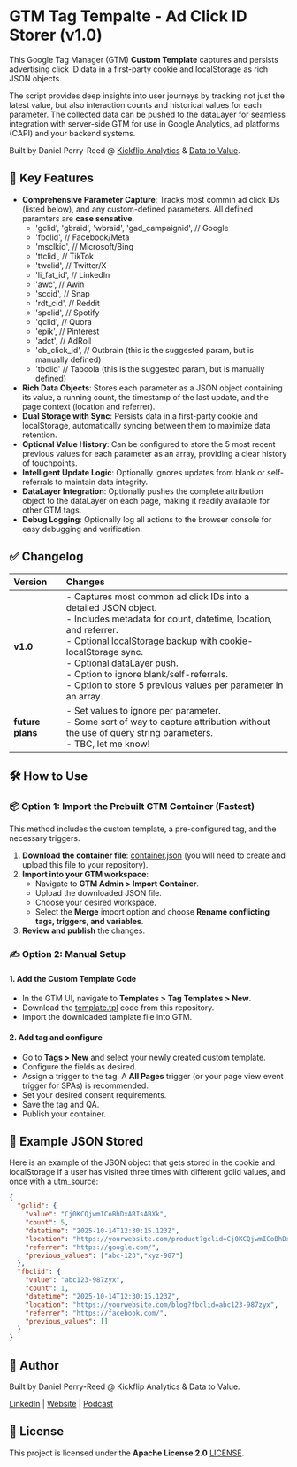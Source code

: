 # **GTM Tag Tempalte - Ad Click ID Storer (v1.0)**

This Google Tag Manager (GTM) **Custom Template** captures and persists advertising click ID data in a first-party cookie and localStorage as rich JSON objects.

The script provides deep insights into user journeys by tracking not just the latest value, but also interaction counts and historical values for each parameter. The collected data can be pushed to the dataLayer for seamless integration with server-side GTM for use in Google Analytics, ad platforms (CAPI) and your backend systems.

Built by Daniel Perry-Reed @ [Kickflip Analytics](https://kickflipanalytics.com/?utm_medium=github&utm_source=gtm-ad-click-id-storer) & [Data to Value](https://datatovalue.com/).

## **🚀 Key Features**

* **Comprehensive Parameter Capture**: Tracks most commin ad click IDs (listed below), and any custom-defined parameters. All defined paramters are **case sensative**.
  * 'gclid', 'gbraid', 'wbraid', 'gad_campaignid', // Google
  * 'fbclid', // Facebook/Meta
  * 'msclkid', // Microsoft/Bing
  * 'ttclid', // TikTok
  * 'twclid', // Twitter/X
  * 'li_fat_id', // LinkedIn
  * 'awc', // Awin
  * 'sccid', // Snap
  * 'rdt_cid', // Reddit
  * 'spclid', // Spotify
  * 'qclid', // Quora
  * 'epik', // Pinterest
  * 'adct', // AdRoll
  * 'ob_click_id', // Outbrain (this is the suggested param, but is manually defined)
  * 'tbclid' // Taboola (this is the suggested param, but is manually defined)
* **Rich Data Objects**: Stores each parameter as a JSON object containing its value, a running count, the timestamp of the last update, and the page context (location and referrer).
* **Dual Storage with Sync**: Persists data in a first-party cookie and localStorage, automatically syncing between them to maximize data retention.
* **Optional Value History**: Can be configured to store the 5 most recent previous values for each parameter as an array, providing a clear history of touchpoints.
* **Intelligent Update Logic**: Optionally ignores updates from blank or self-referrals to maintain data integrity.
* **DataLayer Integration**: Optionally pushes the complete attribution object to the dataLayer on each page, making it readily available for other GTM tags.
* **Debug Logging**: Optionally log all actions to the browser console for easy debugging and verification.

## **✅ Changelog**

| Version | Changes |
| :---- | :---- |
| **v1.0** | - Captures most common ad click IDs into a detailed JSON object. <br>- Includes metadata for count, datetime, location, and referrer. <br>- Optional localStorage backup with cookie-localStorage sync. <br>- Optional dataLayer push. <br>- Option to ignore blank/self-referrals. <br>- Option to store 5 previous values per parameter in an array. |
| **future plans** | - Set values to ignore per parameter. <br>- Some sort of way to capture attribution without the use of query string parameters. <br>- TBC, let me know! |

## **🛠️ How to Use**

### **📦 Option 1: Import the Prebuilt GTM Container (Fastest)**

This method includes the custom template, a pre-configured tag, and the necessary triggers.

1. **Download the container file**: [container.json](./container.json) (you will need to create and upload this file to your repository).
2. **Import into your GTM workspace**:
   * Navigate to **GTM Admin \> Import Container**.
   * Upload the downloaded JSON file.
   * Choose your desired workspace.
   * Select the **Merge** import option and choose **Rename conflicting tags, triggers, and variables**.
3. **Review and publish** the changes.

### **✍️ Option 2: Manual Setup**

#### **1\. Add the Custom Template Code**

* In the GTM UI, navigate to **Templates \> Tag Templates \> New**.
* Download the [template.tpl](./template.tpl) code from this repository.
* Import the downloaded tamplate file into GTM.

#### **2\. Add tag and configure**

* Go to **Tags \> New** and select your newly created custom template.
* Configure the fields as desired.
* Assign a trigger to the tag. A **All Pages** trigger (or your page view event trigger for SPAs) is recommended.
* Set your desired consent requirements.
* Save the tag and QA.
* Publish your container.

## **🧠 Example JSON Stored**

Here is an example of the JSON object that gets stored in the cookie and localStorage if a user has visited three times with different gclid values, and once with a utm_source:

```json
{
  "gclid": {
    "value": "Cj0KCQjwmICoBhDxARIsABXk",
    "count": 5,
    "datetime": "2025-10-14T12:30:15.123Z",
    "location": "https://yourwebsite.com/product?gclid=Cj0KCQjwmICoBhDxARIsABXk",
    "referrer": "https://google.com/",
    "previous_values": ["abc-123","xyz-987"]
  },
  "fbclid": {
    "value": "abc123-987zyx",
    "count": 1,
    "datetime": "2025-10-14T12:30:15.123Z",
    "location": "https://yourwebsite.com/blog?fbclid=abc123-987zyx",
    "referrer": "https://facebook.com/",
    "previous_values": []
  }
}
```

## **👤 Author**

Built by Daniel Perry-Reed @ Kickflip Analytics & Data to Value.

[LinkedIn](https://www.linkedin.com/in/danielperryreed/) | [Website](https://kickflipanalytics.com/?utm_medium=github&utm_source=gtm-ad-click-id-storer) | [Podcast](https://www.analyticsunscripted.com/)

## **📄 License**
This project is licensed under the **Apache License 2.0** [LICENSE](./LICENSE).
